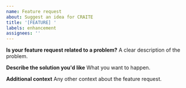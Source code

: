 ```yaml
---
name: Feature request
about: Suggest an idea for CRAITE
title: '[FEATURE] '
labels: enhancement
assignees: ''
---
```


**Is your feature request related to a problem?**
A clear description of the problem.

**Describe the solution you'd like**
What you want to happen.

**Additional context**
Any other context about the feature request.
